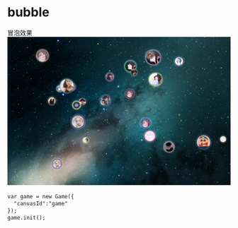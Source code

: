 # bubble
冒泡效果
![Image text](https://github.com/Lsuihua/bubble/blob/main/imgs/bubble.png)

```
var game = new Game({
  "canvasId":"game"
});
game.init();
```
